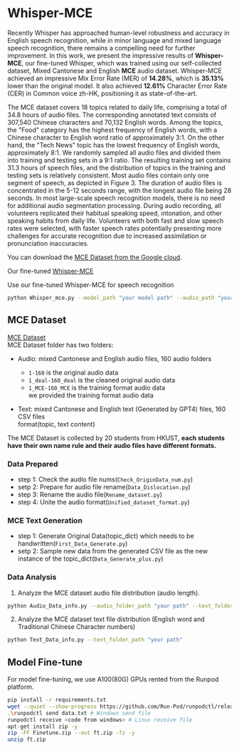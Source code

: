 # Whisper-MCE
Recently Whisper has approached human-level robustness and accuracy in English speech recognition, while in minor language and mixed language speech recognition, there remains a compelling need for further improvement. In this work, we present the impressive results of **Whisper-MCE**, our fine-tuned Whisper, which was trained using our self-collected dataset, Mixed Cantonese and English **MCE** audio dataset. Whisper-MCE achieved an impressive Mix Error Rate (MER) of **14.28%**, which is **35.13%** lower than the original model. It also achieved **12.61%** Character Error Rate (CER) in Common voice zh-HK, positioning it as state-of-the-art.

The MCE dataset covers 18 topics related to daily life, comprising a total of 34.8 hours of audio files. The corresponding annotated text consists of 307,540 Chinese characters and 70,132 English words. Among the topics, the "Food" category has the highest frequency of English words, with a Chinese character to English word ratio of approximately 3:1. On the other hand, the "Tech News" topic has the lowest frequency of English words, approximately 8:1. We randomly sampled all audio files and divided them into training and testing sets in a 9:1 ratio. The resulting training set contains 31.3 hours of speech files, and the distribution of topics in the training and testing sets is relatively consistent. Most audio files contain only one segment of speech, as depicted in Figure 3. The duration of audio files is concentrated in the 5-12 seconds range, with the longest audio file being 28 seconds. In most large-scale speech recognition models, there is no need for additional audio segmentation processing. During audio recording, all volunteers replicated their habitual speaking speed, intonation, and other speaking habits from daily life. Volunteers with both fast and slow speech rates were selected, with faster speech rates potentially presenting more challenges for accurate recognition due to increased assimilation or pronunciation inaccuracies.

You can download the [MCE Dataset from the Google cloud](https://drive.google.com/file/d/1CFgHxTzYBKnIkRVBdCwlJXahZq3Zi87B/view?usp=sharing).

Our fine-tuned [Whisper-MCE](https://drive.google.com/file/d/14_IFvi0z8zHNJGYetpW5GHxbS0z6p0dt/view?usp=sharing)</br>

Use our fine-tuned Whisper-MCE for speech recognition
```bash
python Whisper_mce.py --model_path "your model path" --audio_path "your test audio path"
```


## MCE Dataset
[MCE Dataset](https://drive.google.com/file/d/1CFgHxTzYBKnIkRVBdCwlJXahZq3Zi87B/view?usp=sharing)</br>
MCE Dataset folder has two folders:</br>
- Audio: mixed Cantonese and English audio files, 160 audio folders</br>
  - `1-160` is the original audio data</br>
  - `1_deal-160_deal` is the cleaned original audio data</br>
  - `1_MCE-160_MCE` is the training format audio data</br>
we provided the training format audio data </br>

- Text: mixed Cantonese and English text (Generated by GPT4) files, 160 CSV files</br>
format(topic, text content)</br>

The MCE Dataset is collected by 20 students from HKUST, **each students have their own name rule and their audio files have different formats.**



### Data Prepared
- step 1: Check the audio file nums(`Check_OriginData_num.py`)
- setp 2: Prepare for audio file rename(`Data_Dislocation.py`)
- step 3: Rename the audio file(`Rename_dataset.py`)
- step 4: Unite the audio format(`Unified_dataset_format.py`)

### MCE Text Generation
- step 1: Generate Original Data(topic_dict) which needs to be handwritten(`First_Data_Generate.py`)
- setp 2: Sample new data from the generated CSV file as the new instance of the topic_dict(`Data_Generate_plus.py`)

### Data Analysis
1. Analyze the MCE dataset audio file distribution (audio length).
```bash
python Audio_Data_info.py --audio_folder_path "your path" --text_folder_path "your path"
```

2. Analyze the MCE dataset text file distribution (English word and Traditional Chinese Character numbers)
```bash
python Text_Data_info.py --text_folder_path "your path"
```

## Model Fine-tune
For model fine-tuning, we use A100(80G) GPUs rented from the Runpod platform.

```bash
pip install -r requirements.txt
wget --quiet --show-progress https://github.com/Run-Pod/runpodctl/releases/download/v1.10.0/runpodctl-linux-amd -O runpodctl && chmod +x runpodctl && sudo cp runpodctl /usr/bin/runpodctl
.\runpodctl send data.txt # Windows send file
runpodctl receive <code from windows> # Linux receive file
apt-get install zip -y
zip -FF Finetune.zip --out ft.zip -fz -y
unzip ft.zip
```
